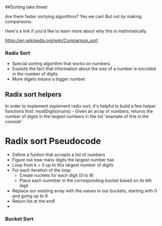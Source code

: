 ##Sorting take three!

Are there faster sortying algorithms? 
Yes we can! But not by making comparisons.

Here's a link if you'd like to leanr more about why this is mathmatically.

https://en.wikipedia.org/wiki/Comparison_sort

### Radix Sort 
- Special sorting algorithm that works on numbers.
- Exploits the fact that information about the sixe of a number is encoded in the number of digits.
- More digets means a bigger number

## Radix sort helpers
In order to implement implement radix sort, it's helpful to build a few helper functions 
first:
mostDigits(nums) - Given an array of numbers, returns the number of digits in the largest numbers in the list
'example of this in the console'

# Radix sort Pseudocode
- Define a funtion that accepts a list of numbers
- Figure out how many digits the largest number has 
- Loop from k = 0 up to this largest number of digits 
- For each iteration of the loop:
	- Create nuckets for each digit (0 to 9)
	- Place each numnber in the corresponding bucket based on its kth digit
-  Replace our existing array with the values in our buckets, starting with 0 and going up to 9
-  Return list at the end!
-  






### Bucket Sort




